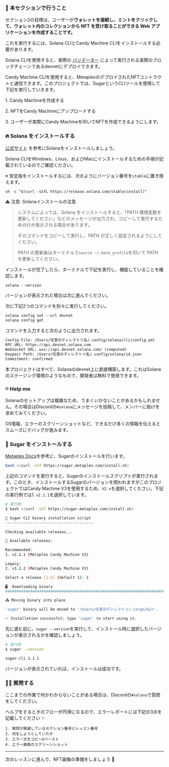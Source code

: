 ### 🦾 本セクションで行うこと

セクション2の目標は、ユーザーが**ウォレットを接続し、ミントをクリックして、ウォレット内のコレクションから NFT を受け取ることができる Web アプリケーションを作成することです。**

これを実行するには、Solana CLIとCandy Machine CLIをインストールする必要があります。

Solana CLIを使用すると、実際の [バリデーター](https://solana.com/validators) によって実行される実際のブロックチェーンであるdevnetにデプロイできます。

Candy Machine CLIを使用すると、MetaplexのデプロイされたNFTコントラクトと通信できます。このプロジェクトでは、SugarというCLIツールを使用して下記を実行していきます。

1\. Candy Machineを作成する

2\. NFTをCandy Machineにアップロードする

3\. ユーザーが実際にCandy Machineを叩いてNFTを作成できるようにします。

### 🔥 Solana をインストールする

[公式サイト](https://docs.solana.com/cli/install-solana-cli-tools#use-solanas-install-tool) を参考にSolanaをインストールしましょう。

Solana CLIをWindows、Linux、およびMacにインストールするための手順が記載されているのでご確認ください。

※ 安定版をインストールするには、次のようにバージョン番号を`stable`に置き換えます。

```
sh -c "$(curl -sSfL https://release.solana.com/stable/install)"
```

⚠️ 注意: Solanaインストールの注意

> システムによっては、Solana をインストールすると、「PATH 環境変数を更新してください」などのメッセージが出力され、コピーして実行するための行が表示される場合があります。
>
> そのコマンドをコピーして実行し、PATH が正しく設定されるようにしてください。
>
> PATH の更新後はターミナルで`source ~/.bash_profile`を叩いて PATH を更新してください。

インストールが完了したら、ターミナルで下記を実行し、機能していることを確認します。

```txt
solana --version
```

バージョンが表示された場合は次に進んでください。

次に下記2つのコマンドを別々に実行してください。

```txt
solana config set --url devnet
solana config get
```

コマンドを入力すると次のように出力されます。

```txt
Config File: /Users/任意のディレクトリ名/.config/solana/cli/config.yml
RPC URL: https://api.devnet.solana.com
WebSocket URL: wss://api.devnet.solana.com/ (computed)
Keypair Path: /Users/任意のディレクトリ名/.config/solana/id.json
Commitment: confirmed
```

本プロジェクトはすべて、Solanaのdevnet上に直接構築します。これはSolanaのステージング環境のようなもので、開発者は無料で使用できます。

### 💦 Help me

Solanaのセットアップは複雑なため、うまくいかないことがあるかもしれません。その場合はDiscordの`#solana`にメッセージを投稿して、メンバーに助けを求めてみてください。

OS情報、エラーのスクリーンショットなど、できるだけ多くの情報を伝えるとスムーズにデバッグが進みます。

### 🤩 Sugar をインストールする

[Metaplex Docs](https://docs.metaplex.com/developer-tools/sugar/overview/installation)を参考に、Sugarのインストールを行います。

```bash
bash <(curl -sSf https://sugar.metaplex.com/install.sh)
```

上記のコマンドを実行すると、Sugarのインストールスクリプトが実行されます。このとき、インストールするSugarのバージョンを問われますがこのプロジェクトではCandy Machine V3を使用するため、`V2.x`を選択してください。下記の実行例では1. `v2.1.1`を選択しています。

```bash
# 実行例
$ bash <(curl -sSf https://sugar.metaplex.com/install.sh)

🍬 Sugar CLI binary installation script
---------------------------------------

Checking available releases...

🧰 Available releases:

Recommended:
1. v2.1.1 (Metaplex Candy Machine V3)

Legacy:
2. v1.2.2 (Metaplex Candy Machine V2)

Select a release [1-2] (default 1): 1

🖥  Downloading binary
############################################################################################################# 100.0%

📤 Moving binary into place

'sugar' binary will be moved to '/Users/任意のディレクトリ/.cargo/bin'.

✅ Installation successful: type 'sugar' to start using it.
```

先に進む前に、`sugar --version`を実行して、インストール時に選択したバージョンが表示されるかを確認しましょう。

```bash
# 実行例
$ sugar --version

sugar-cli 2.1.1
```

バージョンが表示されていれば、インストールは成功です。

### 🙋‍♂️ 質問する

ここまでの作業で何かわからないことがある場合は、Discordの`#solana`で質問をしてください。

ヘルプをするときのフローが円滑になるので、エラーレポートには下記の3点を記載してください ✨

```
1. 質問が関連しているセクション番号とレッスン番号
2. 何をしようとしていたか
3. エラー文をコピー&ペースト
4. エラー画面のスクリーンショット
```

---

次のレッスンに進んで、NFT画像の準備をしましょう 🎉
